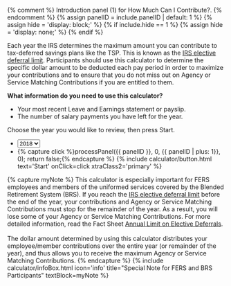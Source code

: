 {% comment %}
Introduction panel (1) for How Much Can I Contribute?.
{% endcomment %}
{% assign panelID = include.panelID | default: 1 %}
{% assign hide = 'display: block;' %}
{% if include.hide == 1 %} {% assign hide = 'display: none;' %} {% endif %}

<div id="panel{{ panelID }}" class="calculator-panel" style="{{ hide }}" markdown="1">

Each year the IRS determines the maximum amount you can contribute to tax-deferred savings plans like the TSP. This is known as the [IRS elective deferral limit](javascript:void(0)). Participants should use this calculator to determine the specific dollar amount to be deducted each pay period in order to maximize your contributions and to ensure that you do not miss out on Agency or Service Matching Contributions if you are entitled to them.

<div class="dotted-line"></div>

**What information do you need to use this calculator?**

-   Your most recent Leave and Earnings statement or payslip.
-   The number of salary payments you have left for the year.

<div class="deco-box start" markdown="1">

<div class="usa-grid">
<div class="usa-width-one-whole" markdown="1">
Choose the year you would like to review, then press Start.
</div>
</div>

<div class="usa-grid">
  <div class="usa-width-one-whole center">
    <ul class="deco-box-inner flex-row flex-justify-center">
      <li>
        <select class="" id="planYear" name="planYear">
           <option value="2018" selected="">2018</option>
           <option value="2019">2019</option>
        </select>
      </li>
      <li>
        {% capture click %}processPanel({{ panelID }}, 0, {{ panelID | plus: 1}}, 0); return false;{% endcapture %}
        {% include calculator/button.html text='Start' onClick=click xtraClass2='primary' %}
      </li>
    </ul>
  </div>
</div>
</div> <!-- end deco-box -->

{% capture myNote %}
This calculator is especially important for FERS employees and members of the
uniformed services covered by the Blended Retirement System (BRS). If you reach the
<a href="javascript:openWindow('/PlanningTools/RetirementPlanningPhases/maximumAmount.html', 650, 650);">IRS elective deferral limit</a>
before the end of the year, your contributions and Agency or Service Matching Contributions
must stop for the remainder of the year. As a result, you will lose some of your Agency or
Service Matching Contributions.
For more detailed information, read the Fact Sheet
<a class="pdfLink" title="File size: 278 KB (opens in a new window)" href="/PDF/formspubs/tspfs07.pdf">Annual Limit on Elective Deferrals</a>.
<br><br>
The dollar amount determined by using this calculator distributes your employee/member
contributions over the entire year (or remainder of the year), and thus allows you to
receive the maximum Agency or Service Matching Contributions.
{% endcapture %}
{% include calculator/infoBox.html icon='info' title="Special Note for FERS and BRS Participants" textBlock=myNote %}
</div> <!-- end div#panel -->
